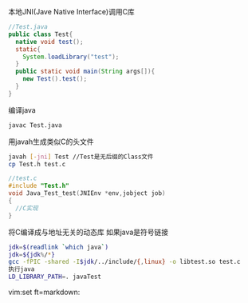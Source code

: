 本地JNI(Jave Native Interface)调用C库
```Java
//Test.java
public class Test{
  native void test();
  static{
    System.loadLibrary("test");
  }
  public static void main(String args[]){
    new Test().test();
  }
}
```

编译java
```bash
javac Test.java
```
用javah生成类似C的头文件
```bash
javah [-jni] Test //Test是无后缀的Class文件
cp Test.h test.c
```

```c
//test.c
#include "Test.h"
void Java_Test_test(JNIEnv *env,jobject job)
{
  //C实现
}
```

将C编译成与地址无关的动态库
如果java是符号链接

```bash
jdk=$(readlink `which java`)
jdk=${jdk%/*}
gcc -fPIC -shared -I$jdk/../include/{,linux} -o libtest.so test.c
执行java
LD_LIBRARY_PATH=. javaTest
```
 
vim:set ft=markdown:
